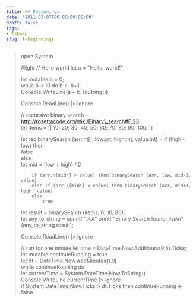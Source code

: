 ```yaml
---
title: F# Beginnings
date: '2011-03-07T00:00:00+08:00'
draft: false
tags:
- fsharp
slug: f-beginnings
---
```


> open System
> 
> #light // Hello world let a = "Hello, world!";
> 
> let mutable b = 0;  
> while b < 10 do b <- b+1  
>      Console.WriteLine(a + b.ToString())  
> 
> Console.ReadLine() |> ignore  
>             
> 
> // recursive binary search  - http://rosettacode.org/wiki/Binary\_search#F.23   
> let items = \[| 10; 20; 30; 40; 50; 60; 70; 80; 90; 100; |\]  
> 
> let rec binarySearch (arr:int\[\], low:int, high:int, value:int) =
>     if (high < low) then  
>         false  
>     else  
>         let mid = (low + high) / 2  
>  
>         if (arr.\[mid\] > value) then binarySearch (arr, low, mid-1, value)
>         else if (arr.\[mid\] < value) then binarySearch (arr, mid+1, high, value)
>         else  
>             true  
> 
> let result = binarySearch (items, 0, 10, 80);  
> let any\_to\_string = sprintf "%A" printf "Binary Search found: %s\\n" (any\_to\_string result);  
> 
> Console.ReadLine() |> ignore
> 
> // run for one minute let time = DateTime.Now.AddHours(0.5).Ticks;  
> let mutable continueRunning = true  
> let dt = DateTime.Now.AddMinutes(1.0)  
> while continueRunning do  
>     let currentTime = System.DateTime.Now.ToString()  
>     Console.WriteLine currentTime |> ignore  
>     if System.DateTime.Now.Ticks > dt.Ticks then continueRunning <- false  
